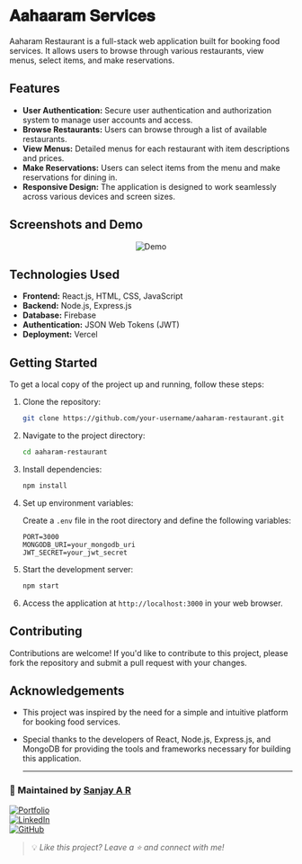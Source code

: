 # 𝐀𝐚𝐡𝐚𝐚𝐫𝐚𝐦 𝐒𝐞𝐫𝐯𝐢𝐜𝐞𝐬

Aaharam Restaurant is a full-stack web application built for booking food services. It allows users to browse through various restaurants, view menus, select items, and make reservations.

## Features

- **User Authentication:** Secure user authentication and authorization system to manage user accounts and access.
- **Browse Restaurants:** Users can browse through a list of available restaurants.
- **View Menus:** Detailed menus for each restaurant with item descriptions and prices.
- **Make Reservations:** Users can select items from the menu and make reservations for dining in.
- **Responsive Design:** The application is designed to work seamlessly across various devices and screen sizes.

## Screenshots and Demo

<div align="center">
  <img alt="Demo" src="./rest.gif" />
</div>

## Technologies Used

- **Frontend:** React.js, HTML, CSS, JavaScript
- **Backend:** Node.js, Express.js
- **Database:** Firebase
- **Authentication:** JSON Web Tokens (JWT)
- **Deployment:** Vercel

## Getting Started

To get a local copy of the project up and running, follow these steps:

1. Clone the repository:

   ```bash
   git clone https://github.com/your-username/aaharam-restaurant.git
   ```

2. Navigate to the project directory:

   ```bash
   cd aaharam-restaurant
   ```

3. Install dependencies:

   ```bash
   npm install
   ```

4. Set up environment variables:
   
   Create a `.env` file in the root directory and define the following variables:

   ```plaintext
   PORT=3000
   MONGODB_URI=your_mongodb_uri
   JWT_SECRET=your_jwt_secret
   ```

5. Start the development server:

   ```bash
   npm start
   ```

6. Access the application at `http://localhost:3000` in your web browser.

## Contributing

Contributions are welcome! If you'd like to contribute to this project, please fork the repository and submit a pull request with your changes.


## Acknowledgements

- This project was inspired by the need for a simple and intuitive platform for booking food services.
- Special thanks to the developers of React, Node.js, Express.js, and MongoDB for providing the tools and frameworks necessary for building this application.

  ---

### 🚀 Maintained by [Sanjay A R](https://github.com/sanjay-ar)

[![Portfolio](https://img.shields.io/badge/Portfolio-Visit-blue?style=flat-square&logo=vercel)](https://portfolio-ar.vercel.app/)  
[![LinkedIn](https://img.shields.io/badge/LinkedIn-Sanjay%20A%20R-blue?style=flat-square&logo=linkedin)](https://www.linkedin.com/in/sanjay-ar/)  
[![GitHub](https://img.shields.io/badge/GitHub-sanjay--ar-black?style=flat-square&logo=github)](https://github.com/sanjay-ar)

> 💡 *Like this project? Leave a ⭐ and connect with me!*

